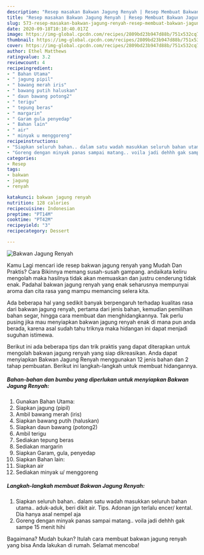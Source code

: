 ```yaml
---
description: "Resep masakan Bakwan Jagung Renyah | Resep Membuat Bakwan Jagung Renyah Yang Enak Banget"
title: "Resep masakan Bakwan Jagung Renyah | Resep Membuat Bakwan Jagung Renyah Yang Enak Banget"
slug: 573-resep-masakan-bakwan-jagung-renyah-resep-membuat-bakwan-jagung-renyah-yang-enak-banget
date: 2020-09-18T10:10:40.017Z
image: https://img-global.cpcdn.com/recipes/2809bd23b947d88b/751x532cq70/bakwan-jagung-renyah-foto-resep-utama.jpg
thumbnail: https://img-global.cpcdn.com/recipes/2809bd23b947d88b/751x532cq70/bakwan-jagung-renyah-foto-resep-utama.jpg
cover: https://img-global.cpcdn.com/recipes/2809bd23b947d88b/751x532cq70/bakwan-jagung-renyah-foto-resep-utama.jpg
author: Ethel Matthews
ratingvalue: 3.2
reviewcount: 4
recipeingredient:
- " Bahan Utama"
- " jagung pipil"
- " bawang merah iris"
- " bawang putih haluskan"
- " daun bawang potong2"
- " terigu"
- " tepung beras"
- " margarin"
- " Garam gula penyedap"
- " Bahan lain"
- " air"
- " minyak u menggoreng"
recipeinstructions:
- "Siapkan seluruh bahan.. dalam satu wadah masukkan seluruh bahan utama.. aduk-aduk, beri dikit air. Tips. Adonan jgn terlalu encer/ kental. Dia hanya asal nempel aja"
- "Goreng dengan minyak panas sampai matang.. voila jadi dehhh gak sampe 15 menit hihi"
categories:
- Resep
tags:
- bakwan
- jagung
- renyah

katakunci: bakwan jagung renyah 
nutrition: 128 calories
recipecuisine: Indonesian
preptime: "PT14M"
cooktime: "PT42M"
recipeyield: "3"
recipecategory: Dessert

---
```



![Bakwan Jagung Renyah](https://img-global.cpcdn.com/recipes/2809bd23b947d88b/751x532cq70/bakwan-jagung-renyah-foto-resep-utama.jpg)

Kamu Lagi mencari ide resep bakwan jagung renyah yang Mudah Dan Praktis? Cara Bikinnya memang susah-susah gampang. andaikata keliru mengolah maka hasilnya tidak akan memuaskan dan justru cenderung tidak enak. Padahal bakwan jagung renyah yang enak seharusnya mempunyai aroma dan cita rasa yang mampu memancing selera kita.

Ada beberapa hal yang sedikit banyak berpengaruh terhadap kualitas rasa dari bakwan jagung renyah, pertama dari jenis bahan, kemudian pemilihan bahan segar, hingga cara membuat dan menghidangkannya. Tak perlu pusing jika mau menyiapkan bakwan jagung renyah enak di mana pun anda berada, karena asal sudah tahu triknya maka hidangan ini dapat menjadi suguhan istimewa.




Berikut ini ada beberapa tips dan trik praktis yang dapat diterapkan untuk mengolah bakwan jagung renyah yang siap dikreasikan. Anda dapat menyiapkan Bakwan Jagung Renyah menggunakan 12 jenis bahan dan 2 tahap pembuatan. Berikut ini langkah-langkah untuk membuat hidangannya.

<!--inarticleads1-->

##### Bahan-bahan dan bumbu yang diperlukan untuk menyiapkan Bakwan Jagung Renyah:

1. Gunakan  Bahan Utama:
1. Siapkan  jagung (pipil)
1. Ambil  bawang merah (iris)
1. Siapkan  bawang putih (haluskan)
1. Siapkan  daun bawang (potong2)
1. Ambil  terigu
1. Sediakan  tepung beras
1. Sediakan  margarin
1. Siapkan  Garam, gula, penyedap
1. Siapkan  Bahan lain:
1. Siapkan  air
1. Sediakan  minyak u/ menggoreng




<!--inarticleads2-->

##### Langkah-langkah membuat Bakwan Jagung Renyah:

1. Siapkan seluruh bahan.. dalam satu wadah masukkan seluruh bahan utama.. aduk-aduk, beri dikit air. Tips. Adonan jgn terlalu encer/ kental. Dia hanya asal nempel aja
1. Goreng dengan minyak panas sampai matang.. voila jadi dehhh gak sampe 15 menit hihi




Bagaimana? Mudah bukan? Itulah cara membuat bakwan jagung renyah yang bisa Anda lakukan di rumah. Selamat mencoba!

